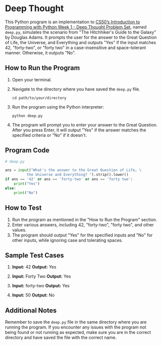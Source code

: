 # Deep Thought

This Python program is an implementation to [CS50’s Introduction to Programming with Python Week 1 - Deep Thought Problem Set](https://cs50.harvard.edu/python/2022/psets/1/deep/), named `deep.py`, simulates the scenario from "The Hitchhiker's Guide to the Galaxy" by Douglas Adams. It prompts the user for the answer to the Great Question of Life, the Universe, and Everything and outputs "Yes" if the input matches 42, "forty-two", or "forty two" in a case-insensitive and space-tolerant manner. Otherwise, it outputs "No".

## How to Run the Program

1. Open your terminal.
2. Navigate to the directory where you have saved the `deep.py` file.

   ```
   cd path/to/your/directory
   ```

3. Run the program using the Python interpreter:

   ```
   python deep.py
   ```

4. The program will prompt you to enter your answer to the Great Question. After you press Enter, it will output "Yes" if the answer matches the specified criteria or "No" if it doesn't.

## Program Code

```python
# deep.py

ans = input("What's the answer to the Great Question of Life, \
          the Universe and Everything? ").strip().lower()
if ans == '42' or ans == 'forty-two' or ans == 'forty two':
    print("Yes")
else:
    print("No")
```

## How to Test

1. Run the program as mentioned in the "How to Run the Program" section.
2. Enter various answers, including 42, "forty-two", "forty two", and other values.
3. The program should output "Yes" for the specified inputs and "No" for other inputs, while ignoring case and tolerating spaces.

## Sample Test Cases

1. **Input:** 42
   **Output:** Yes

2. **Input:** Forty Two
   **Output:** Yes

3. **Input:** forty-two
   **Output:** Yes

4. **Input:** 50
   **Output:** No

## Additional Notes

Remember to save the `deep.py` file in the same directory where you are running the program. If you encounter any issues with the program not being found or not running as expected, make sure you are in the correct directory and have saved the file with the correct name.
